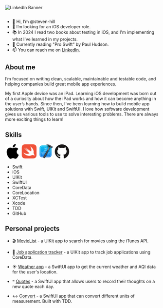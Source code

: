 ![LinkedIn Banner](https://github.com/steven-hill/steven-hill/assets/98730693/b23c070a-1d24-4aa4-bbb6-59088cac9aa9)

## 
- 👋 Hi, I’m @steven-hill
- 🌱 I’m looking for an iOS developer role.
- 📚 In 2024 I read two books about testing in iOS, and I'm implementing what I've learned in my projects.
- 📖 Currently reading "Pro Swift" by Paul Hudson.
- 📫 You can reach me on [LinkedIn](https://www.linkedin.com/in/steven-hill-570913230).


## About me

I’m focused on writing clean, scalable, maintainable and testable code, and helping companies build great mobile app experiences.

My first Apple device was an iPad. Learning iOS development was born out of a curiosity about how the iPad works and how it can become anything in the user’s hands. Since then, I've been learning how to build mobile app solutions with Swift, UIKit and SwiftUI. I love how software development gives us various tools to use to solve interesting problems. There are always more exciting things to learn!


## Skills

<img src="https://github.com/devicons/devicon/blob/master/icons/apple/apple-original.svg" alt="Apple logo" width="50" height="50"> <img src="https://github.com/devicons/devicon/blob/master/icons/swift/swift-original.svg" alt="Swift logo" width="50" height="50"> <img src="https://github.com/devicons/devicon/blob/master/icons/xcode/xcode-original.svg" alt="Xcode logo" width="50" height="50"> <img src="https://github.com/devicons/devicon/blob/master/icons/github/github-original.svg" alt="GitHub logo" width="50" height="50"> 

- Swift
- iOS
- UIKit
- SwiftUI
- CoreData
- CoreLocation
- XCTest
- Xcode
- TDD
- GitHub


## Personal projects

- 🎬 [MovieList](https://github.com/steven-hill/MovieList) - a UIKit app to search for movies using the iTunes API.

- 📝 [Job application tracker](https://github.com/steven-hill/Job-application-tracker) - a UIKit app to track job applications using CoreData.
  
- ☀️ [Weather app](https://github.com/steven-hill/Weather-app) - a SwiftUI app to get the current weather and AQI data for the user's location.

- ❝ [Quotes](https://github.com/steven-hill/Quotes) - a SwiftUI app that allows users to record their thoughts on a new quote each day.

- ↔️ [Convert](https://github.com/steven-hill/Convert) - a SwiftUI app that can convert different units of measurement. Built with TDD.
